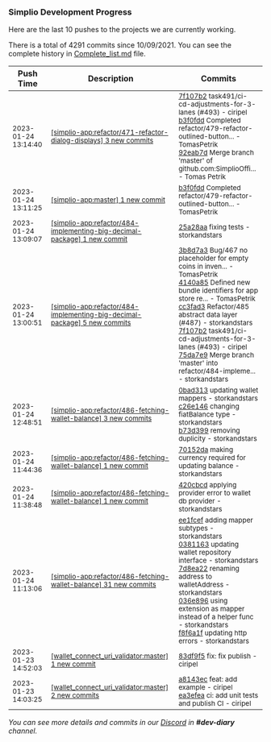 
### Simplio Development Progress

Here are the last 10 pushes to the projects we are currently working.

There is a total of 4291 commits since 10/09/2021. You can see the complete history in
 [Complete_list.md](Complete_list.md) file.

| Push Time | Description | Commits |
| --- | --- | --- |
| <sub>2023-01-24 13:14:40</sub> | <sub>[[simplio-app:refactor/471\-refactor\-dialog\-displays] 3 new commits](https://github.com/SimplioOfficial/simplio-app/compare/126a6e56a51c...92eab7d3e2b2)</sub> | <sub>[7f107b2](https://github.com/SimplioOfficial/simplio-app/commit/7f107b2a8b9b0512c210a6a6d593775e32f881f1) task491/ci-cd-adjustments-for-3-lanes (#493) - ciripel<br>[b3f0fdd](https://github.com/SimplioOfficial/simplio-app/commit/b3f0fdd345552049e935613a2a0aaf49b51ac8fa) Completed refactor/479-refactor-outlined-button... - TomasPetrik<br>[92eab7d](https://github.com/SimplioOfficial/simplio-app/commit/92eab7d3e2b248c1fbbb33d54b93047dcb396314) Merge branch 'master' of github.com:SimplioOffi... - Tomas Petrik</sub> |
| <sub>2023-01-24 13:11:25</sub> | <sub>[[simplio-app:master] 1 new commit](https://github.com/SimplioOfficial/simplio-app/commit/b3f0fdd345552049e935613a2a0aaf49b51ac8fa)</sub> | <sub>[b3f0fdd](https://github.com/SimplioOfficial/simplio-app/commit/b3f0fdd345552049e935613a2a0aaf49b51ac8fa) Completed refactor/479-refactor-outlined-button... - TomasPetrik</sub> |
| <sub>2023-01-24 13:09:07</sub> | <sub>[[simplio-app:refactor/484\-implementing\-big\-decimal\-package] 1 new commit](https://github.com/SimplioOfficial/simplio-app/commit/25a28aa8141e8f5fd43c0076d90817ed107d0873)</sub> | <sub>[25a28aa](https://github.com/SimplioOfficial/simplio-app/commit/25a28aa8141e8f5fd43c0076d90817ed107d0873) fixing tests - storkandstars</sub> |
| <sub>2023-01-24 13:00:51</sub> | <sub>[[simplio-app:refactor/484\-implementing\-big\-decimal\-package] 5 new commits](https://github.com/SimplioOfficial/simplio-app/compare/425ad3b100d0...75da7e9b8c99)</sub> | <sub>[3b8d7a3](https://github.com/SimplioOfficial/simplio-app/commit/3b8d7a39d0c87035cb0a5ef4044f7da64480a5cd) Bug/467 no placeholder for empty coins in inven... - TomasPetrik<br>[4140a85](https://github.com/SimplioOfficial/simplio-app/commit/4140a85ee85b48741dffd2fd45d7c6a8c2117e1b) Defined new bundle identifiers for app store re... - TomasPetrik<br>[cc3fad3](https://github.com/SimplioOfficial/simplio-app/commit/cc3fad39e15d437612cd0e0ddf472b50e2fc9645) Refactor/485 abstract data layer (#487) - storkandstars<br>[7f107b2](https://github.com/SimplioOfficial/simplio-app/commit/7f107b2a8b9b0512c210a6a6d593775e32f881f1) task491/ci-cd-adjustments-for-3-lanes (#493) - ciripel<br>[75da7e9](https://github.com/SimplioOfficial/simplio-app/commit/75da7e9b8c99cc719cce5824c7d89b0523eb2e76) Merge branch 'master' into refactor/484-impleme... - storkandstars</sub> |
| <sub>2023-01-24 12:48:51</sub> | <sub>[[simplio-app:refactor/486\-fetching\-wallet\-balance] 3 new commits](https://github.com/SimplioOfficial/simplio-app/compare/70152da55857...b73d3992e384)</sub> | <sub>[0bad313](https://github.com/SimplioOfficial/simplio-app/commit/0bad3134f0ea2958db20cf1e355069933c1d5db5) updating wallet mappers - storkandstars<br>[c26e146](https://github.com/SimplioOfficial/simplio-app/commit/c26e146c7c3789277a08873318b5d10ccdd054a4) changing fiatBalance type - storkandstars<br>[b73d399](https://github.com/SimplioOfficial/simplio-app/commit/b73d3992e384e1639967aad4af413da87a487152) removing duplicity - storkandstars</sub> |
| <sub>2023-01-24 11:44:36</sub> | <sub>[[simplio-app:refactor/486\-fetching\-wallet\-balance] 1 new commit](https://github.com/SimplioOfficial/simplio-app/commit/70152da55857793bafe9f10169c1818d8939f544)</sub> | <sub>[70152da](https://github.com/SimplioOfficial/simplio-app/commit/70152da55857793bafe9f10169c1818d8939f544) making currency required for updating balance - storkandstars</sub> |
| <sub>2023-01-24 11:38:48</sub> | <sub>[[simplio-app:refactor/486\-fetching\-wallet\-balance] 1 new commit](https://github.com/SimplioOfficial/simplio-app/commit/420cbcd728a733f3b8047effdae0c7432be986fd)</sub> | <sub>[420cbcd](https://github.com/SimplioOfficial/simplio-app/commit/420cbcd728a733f3b8047effdae0c7432be986fd) applying provider error to wallet db provider - storkandstars</sub> |
| <sub>2023-01-24 11:13:06</sub> | <sub>[[simplio-app:refactor/486\-fetching\-wallet\-balance] 31 new commits](https://github.com/SimplioOfficial/simplio-app/compare/37dd07b8c36d...1a0ab18b76ed)</sub> | <sub>[ee1fcef](https://github.com/SimplioOfficial/simplio-app/commit/ee1fceffb1d5b5f77125f71386a3bf2dd6d22f80) adding mapper subtypes - storkandstars<br>[0381163](https://github.com/SimplioOfficial/simplio-app/commit/0381163ceecf6b3e0a8384154e577e7f024d2a06) updating wallet repository interface - storkandstars<br>[7d8ea22](https://github.com/SimplioOfficial/simplio-app/commit/7d8ea227c6d42cc3303b6e28cd6e75632ef1c10f) renaming address to walletAddress - storkandstars<br>[036e896](https://github.com/SimplioOfficial/simplio-app/commit/036e89675197120586972d2e028645ff19dd6bf0) using extension as mapper instead of a helper func - storkandstars<br>[f8f6a1f](https://github.com/SimplioOfficial/simplio-app/commit/f8f6a1f61fbe235b29754b22eed839cd8bd42ade) updating http errors - storkandstars</sub> |
| <sub>2023-01-23 14:52:03</sub> | <sub>[[wallet_connect_uri_validator:master] 1 new commit](https://github.com/SimplioOfficial/wallet_connect_uri_validator/commit/83df9f5b7c79722426ec2f15138e2d5924a57501)</sub> | <sub>[83df9f5](https://github.com/SimplioOfficial/wallet_connect_uri_validator/commit/83df9f5b7c79722426ec2f15138e2d5924a57501) fix: fix publish - ciripel</sub> |
| <sub>2023-01-23 14:03:25</sub> | <sub>[[wallet_connect_uri_validator:master] 2 new commits](https://github.com/SimplioOfficial/wallet_connect_uri_validator/compare/3f8293758498...ea3efea281be)</sub> | <sub>[a8143ec](https://github.com/SimplioOfficial/wallet_connect_uri_validator/commit/a8143ec651c4b988d3933b5be463332f2024a2e3) feat: add example - ciripel<br>[ea3efea](https://github.com/SimplioOfficial/wallet_connect_uri_validator/commit/ea3efea281be549c420c04af56da3c5755dd1f01) ci: add unit tests and publish CI - ciripel</sub> |

_You can see more details and commits in our [Discord](https://discord.gg/aKhjuwZmdP) in **#dev-diary** channel._
